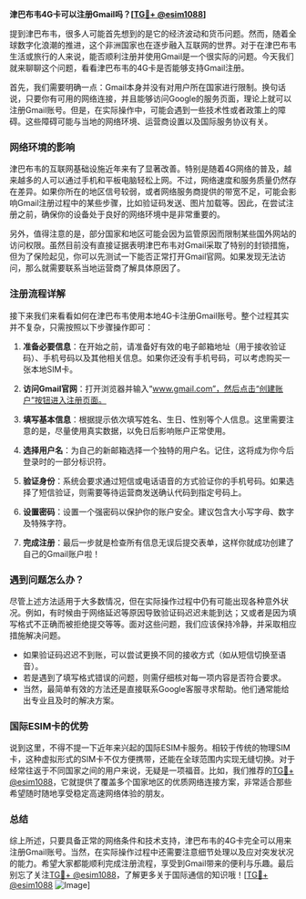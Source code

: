**津巴布韦4G卡可以注册Gmail吗？[[TG💪+ @esim1088](https://t.me/s/esim1088)]**

提到津巴布韦，很多人可能首先想到的是它的经济波动和货币问题。然而，随着全球数字化浪潮的推进，这个非洲国家也在逐步融入互联网的世界。对于在津巴布韦生活或旅行的人来说，能否顺利注册并使用Gmail是一个很实际的问题。今天我们就来聊聊这个问题，看看津巴布韦的4G卡是否能够支持Gmail注册。

首先，我们需要明确一点：Gmail本身并没有对用户所在国家进行限制。换句话说，只要你有可用的网络连接，并且能够访问Google的服务页面，理论上就可以注册Gmail账号。但是，在实际操作中，可能会遇到一些技术性或者政策上的障碍。这些障碍可能与当地的网络环境、运营商设置以及国际服务协议有关。

### 网络环境的影响

津巴布韦的互联网基础设施近年来有了显著改善。特别是随着4G网络的普及，越来越多的人可以通过手机和平板电脑轻松上网。不过，网络速度和服务质量仍然存在差异。如果你所在的地区信号较弱，或者网络服务商提供的带宽不足，可能会影响Gmail注册过程中的某些步骤，比如验证码发送、图片加载等。因此，在尝试注册之前，确保你的设备处于良好的网络环境中是非常重要的。

另外，值得注意的是，部分国家和地区可能会因为监管原因而限制某些国外网站的访问权限。虽然目前没有直接证据表明津巴布韦对Gmail采取了特别的封锁措施，但为了保险起见，你可以先测试一下能否正常打开Gmail官网。如果发现无法访问，那么就需要联系当地运营商了解具体原因了。

### 注册流程详解

接下来我们来看看如何在津巴布韦使用本地4G卡注册Gmail账号。整个过程其实并不复杂，只需按照以下步骤操作即可：

1. **准备必要信息**：在开始之前，请准备好有效的电子邮箱地址（用于接收验证码）、手机号码以及其他相关信息。如果你还没有手机号码，可以考虑购买一张本地SIM卡。
   
2. **访问Gmail官网**：打开浏览器并输入“www.gmail.com”，然后点击“创建账户”按钮进入注册页面。

3. **填写基本信息**：根据提示依次填写姓名、生日、性别等个人信息。这里需要注意的是，尽量使用真实数据，以免日后影响账户正常使用。

4. **选择用户名**：为自己的新邮箱选择一个独特的用户名。记住，这将成为你今后登录时的一部分标识符。

5. **验证身份**：系统会要求通过短信或电话语音的方式验证你的手机号码。如果选择了短信验证，则需要等待运营商发送确认代码到指定号码上。

6. **设置密码**：设置一个强密码以保护你的账户安全。建议包含大小写字母、数字及特殊字符。

7. **完成注册**：最后一步就是检查所有信息无误后提交表单，这样你就成功创建了自己的Gmail账户啦！

### 遇到问题怎么办？

尽管上述方法适用于大多数情况，但在实际操作过程中仍有可能出现各种意外状况。例如，有时候由于网络延迟等原因导致验证码迟迟未能到达；又或者是因为填写格式不正确而被拒绝提交等等。面对这些问题，我们应该保持冷静，并采取相应措施解决问题。

- 如果验证码迟迟不到账，可以尝试更换不同的接收方式（如从短信切换至语音）。
- 若是遇到了填写格式错误的问题，则需仔细核对每一项内容是否符合要求。
- 当然，最简单有效的方法还是直接联系Google客服寻求帮助。他们通常能给出专业且及时的解决方案。

### 国际ESIM卡的优势

说到这里，不得不提一下近年来兴起的国际ESIM卡服务。相较于传统的物理SIM卡，这种虚拟形式的SIM卡不仅方便携带，还能在全球范围内实现无缝切换。对于经常往返于不同国家之间的用户来说，无疑是一项福音。比如，我们推荐的[TG💪+ @esim1088](https://t.me/s/esim1088)，它就提供了覆盖多个国家地区的优质网络连接方案，非常适合那些希望随时随地享受稳定高速网络体验的朋友。

### 总结

综上所述，只要具备正常的网络条件和技术支持，津巴布韦的4G卡完全可以用来注册Gmail账号。当然，在实际操作过程中还需要注意细节处理以及应对突发状况的能力。希望大家都能顺利完成注册流程，享受到Gmail带来的便利与乐趣。最后别忘了关注[TG💪+ @esim1088](https://t.me/s/esim1088)，了解更多关于国际通信的知识哦！[[TG💪+ @esim1088](https://t.me/s/esim1088) ![Image](https://i.postimg.cc/4NQfJmqS/Snipaste-2025-05-13-00-14-12.png)]